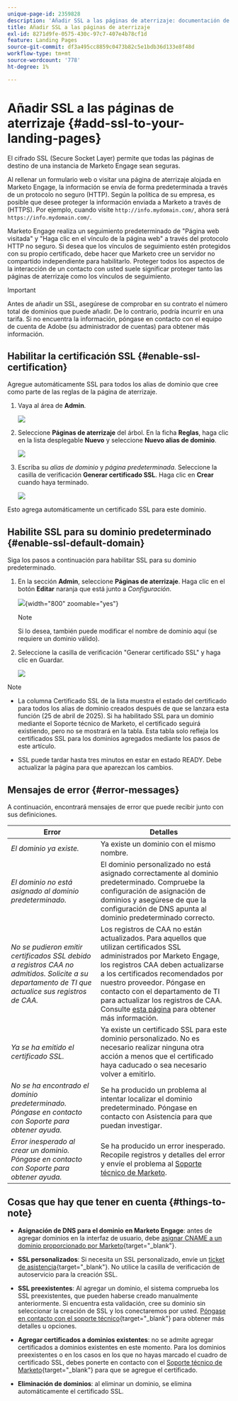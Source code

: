 ```yaml
---
unique-page-id: 2359828
description: 'Añadir SSL a las páginas de aterrizaje: documentación de Marketo'
title: Añadir SSL a las páginas de aterrizaje
exl-id: 8271d9fe-0575-430c-97c7-407e4b78cf1d
feature: Landing Pages
source-git-commit: df3a495cc8859c0473b82c5e1bdb36d133e8f48d
workflow-type: tm+mt
source-wordcount: '778'
ht-degree: 1%

---
```


# Añadir SSL a las páginas de aterrizaje {#add-ssl-to-your-landing-pages}

El cifrado SSL (Secure Socket Layer) permite que todas las páginas de destino de una instancia de Marketo Engage sean seguras.

Al rellenar un formulario web o visitar una página de aterrizaje alojada en Marketo Engage, la información se envía de forma predeterminada a través de un protocolo no seguro (HTTP). Según la política de su empresa, es posible que desee proteger la información enviada a Marketo a través de (HTTPS). Por ejemplo, cuando visite `http://info.mydomain.com/`, ahora será `https://info.mydomain.com/`.

Marketo Engage realiza un seguimiento predeterminado de &quot;Página web visitada&quot; y &quot;Haga clic en el vínculo de la página web&quot; a través del protocolo HTTP no seguro. Si desea que los vínculos de seguimiento estén protegidos con su propio certificado, debe hacer que Marketo cree un servidor no compartido independiente para habilitarlo. Proteger todos los aspectos de la interacción de un contacto con usted suele significar proteger tanto las páginas de aterrizaje como los vínculos de seguimiento.

>[!IMPORTANT]
>
>Antes de añadir un SSL, asegúrese de comprobar en su contrato el número total de dominios que puede añadir. De lo contrario, podría incurrir en una tarifa. Si no encuentra la información, póngase en contacto con el equipo de cuenta de Adobe (su administrador de cuentas) para obtener más información.

## Habilitar la certificación SSL {#enable-ssl-certification}

Agregue automáticamente SSL para todos los alias de dominio que cree como parte de las reglas de la página de aterrizaje.

1. Vaya al área de **Admin**.

   ![](assets/add-ssl-to-your-landing-pages-1.png)

1. Seleccione **Páginas de aterrizaje** del árbol. En la ficha **Reglas**, haga clic en la lista desplegable **Nuevo** y seleccione **Nuevo alias de dominio**.

   ![](assets/add-ssl-to-your-landing-pages-2.png)

1. Escriba su _alias de dominio_ y _página predeterminada_. Seleccione la casilla de verificación **Generar certificado SSL**. Haga clic en **Crear** cuando haya terminado.

   ![](assets/add-ssl-to-your-landing-pages-3.png)

Esto agrega automáticamente un certificado SSL para este dominio.

## Habilite SSL para su dominio predeterminado {#enable-ssl-default-domain}

Siga los pasos a continuación para habilitar SSL para su dominio predeterminado.

1. En la sección **Admin**, seleccione **Páginas de aterrizaje**. Haga clic en el botón **Editar** naranja que está junto a _Configuración_.

   ![](assets/add-ssl-to-your-landing-pages-4.png){width="800" zoomable="yes"}

   >[!NOTE]
   >
   >Si lo desea, también puede modificar el nombre de dominio aquí (se requiere un dominio válido).

1. Seleccione la casilla de verificación &quot;Generar certificado SSL&quot; y haga clic en Guardar.

   ![](assets/add-ssl-to-your-landing-pages-5.png)

>[!NOTE]
>
>* La columna Certificado SSL de la lista muestra el estado del certificado para todos los alias de dominio creados después de que se lanzara esta función (25 de abril de 2025). Si ha habilitado SSL para un dominio mediante el Soporte técnico de Marketo, el certificado seguirá existiendo, pero no se mostrará en la tabla. Esta tabla solo refleja los certificados SSL para los dominios agregados mediante los pasos de este artículo.
>
>* SSL puede tardar hasta tres minutos en estar en estado READY. Debe actualizar la página para que aparezcan los cambios.

## Mensajes de error {#error-messages}

A continuación, encontrará mensajes de error que puede recibir junto con sus definiciones.

<table><thead>
  <tr>
    <th>Error</th>
    <th>Detalles</th>
  </tr></thead>
<tbody>
<tr>
    <td><i>El dominio ya existe.</i></td>
    <td>Ya existe un dominio con el mismo nombre.</td>
  </tr>
  <tr>
    <td><i>El dominio no está asignado al dominio predeterminado.</i></td>
    <td>El dominio personalizado no está asignado correctamente al dominio predeterminado. Compruebe la configuración de asignación de dominios y asegúrese de que la configuración de DNS apunta al dominio predeterminado correcto.</td>
  </tr>
  <tr>
    <td><i>No se pudieron emitir certificados SSL debido a registros CAA no admitidos. Solicite a su departamento de TI que actualice sus registros de CAA.</i></td>
    <td>Los registros de CAA no están actualizados. Para aquellos que utilizan certificados SSL administrados por Marketo Engage, los registros CAA deben actualizarse a los certificados recomendados por nuestro proveedor. Póngase en contacto con el departamento de TI para actualizar los registros de CAA. Consulte <a href="https://nation.marketo.com/t5/product-blogs/changes-to-marketo-engage-secured-domains-platform/ba-p/329305#M2246">esta página</a> para obtener más información.</td>
  </tr>
  <tr>
    <td><i>Ya se ha emitido el certificado SSL.</i></td>
    <td>Ya existe un certificado SSL para este dominio personalizado. No es necesario realizar ninguna otra acción a menos que el certificado haya caducado o sea necesario volver a emitirlo.</td>
  </tr>
  <tr>
    <td><i>No se ha encontrado el dominio predeterminado. Póngase en contacto con Soporte para obtener ayuda.</i></td>
    <td>Se ha producido un problema al intentar localizar el dominio predeterminado. Póngase en contacto con Asistencia para que puedan investigar.</td>
  </tr>
  <tr>
    <td><i>Error inesperado al crear un dominio. Póngase en contacto con Soporte para obtener ayuda.</i></td>
    <td>Se ha producido un error inesperado. Recopile registros y detalles del error y envíe el problema al <a href="https://nation.marketo.com/t5/support/ct-p/Support" target="_blank">Soporte técnico de Marketo</a>.</td>
  </tr>
</tbody></table>

## Cosas que hay que tener en cuenta {#things-to-note}

* **Asignación de DNS para el dominio en Marketo Engage**: antes de agregar dominios en la interfaz de usuario, debe [asignar CNAME a un dominio proporcionado por Marketo](https://experienceleague.adobe.com/en/docs/marketo/using/getting-started/initial-setup/setup-steps#customize-your-landing-page-urls-with-a-cname){target="_blank"}.

* **SSL personalizados**: Si necesita un SSL personalizado, envíe un [ticket de asistencia](https://nation.marketo.com/t5/support/ct-p/Support){target="_blank"}. No utilice la casilla de verificación de autoservicio para la creación SSL.

* **SSL preexistentes**: Al agregar un dominio, el sistema comprueba los SSL preexistentes, que pueden haberse creado manualmente anteriormente. Si encuentra esta validación, cree su dominio sin seleccionar la creación de SSL y los conectaremos por usted. [Póngase en contacto con el soporte técnico](https://nation.marketo.com/t5/support/ct-p/Support){target="_blank"} para obtener más detalles u opciones.

* **Agregar certificados a dominios existentes**: no se admite agregar certificados a dominios existentes en este momento. Para los dominios preexistentes o en los casos en los que no hayas marcado el cuadro de certificado SSL, debes ponerte en contacto con el [Soporte técnico de Marketo](https://nation.marketo.com/t5/support/ct-p/Support){target="_blank"} para que se agregue el certificado.

* **Eliminación de dominios**: al eliminar un dominio, se elimina automáticamente el certificado SSL.
